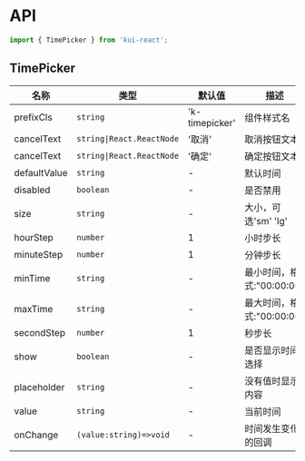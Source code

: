 # API

```jsx
import { TimePicker } from 'kui-react';
```

## TimePicker

| 名称         | 类型                      | 默认值         | 描述                      |
| ------------ | ------------------------- | -------------- | ------------------------- |
| prefixCls    | `string`                  | 'k-timepicker' | 组件样式名                |
| cancelText   | `string\|React.ReactNode` | '取消'         | 取消按钮文本              |
| cancelText   | `string\|React.ReactNode` | '确定'         | 确定按钮文本              |
| defaultValue | `string`                  | -              | 默认时间                  |
| disabled     | `boolean`                 | -              | 是否禁用                  |
| size         | `string`                  | -              | 大小，可选'sm' 'lg'       |
| hourStep     | `number`                  | 1              | 小时步长                  |
| minuteStep   | `number`                  | 1              | 分钟步长                  |
| minTime      | `string`                  | -              | 最小时间，格式:"00:00:00" |
| maxTime      | `string`                  | -              | 最大时间，格式:"00:00:00" |
| secondStep   | `number`                  | 1              | 秒步长                    |
| show         | `boolean`                 | -              | 是否显示时间选择          |
| placeholder  | `string`                  | -              | 没有值时显示内容          |
| value        | `string`                  | -              | 当前时间                  |
| onChange     | `(value:string)=>void`    | -              | 时间发生变化的回调        |
